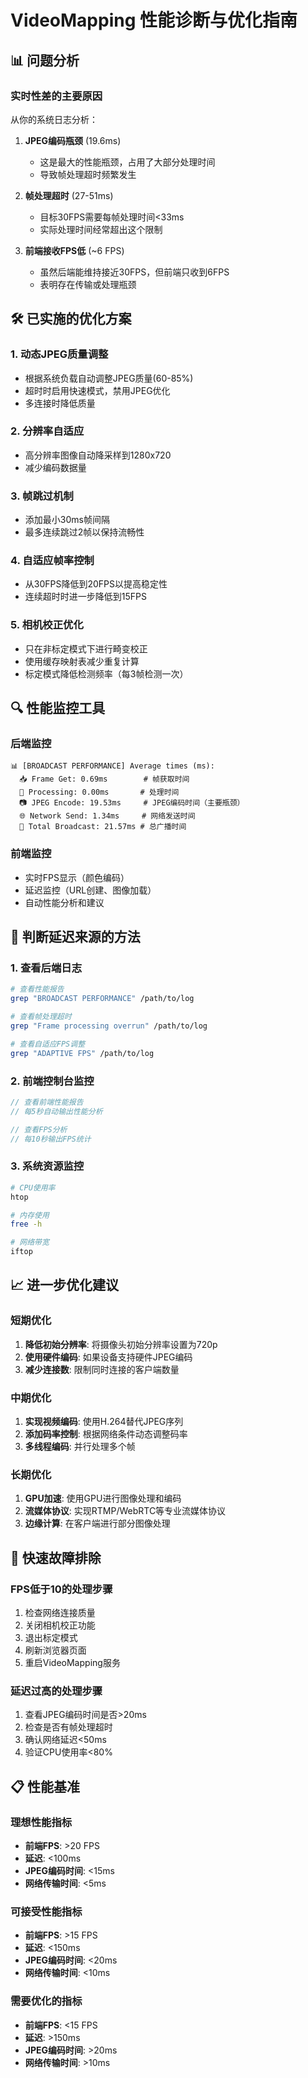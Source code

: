 # VideoMapping 性能诊断与优化指南

## 📊 问题分析

### 实时性差的主要原因

从你的系统日志分析：

1. **JPEG编码瓶颈** (19.6ms)
   - 这是最大的性能瓶颈，占用了大部分处理时间
   - 导致帧处理超时频繁发生

2. **帧处理超时** (27-51ms)
   - 目标30FPS需要每帧处理时间<33ms
   - 实际处理时间经常超出这个限制

3. **前端接收FPS低** (~6 FPS)
   - 虽然后端能维持接近30FPS，但前端只收到6FPS
   - 表明存在传输或处理瓶颈

## 🛠️ 已实施的优化方案

### 1. 动态JPEG质量调整
- 根据系统负载自动调整JPEG质量(60-85%)
- 超时时启用快速模式，禁用JPEG优化
- 多连接时降低质量

### 2. 分辨率自适应
- 高分辨率图像自动降采样到1280x720
- 减少编码数据量

### 3. 帧跳过机制
- 添加最小30ms帧间隔
- 最多连续跳过2帧以保持流畅性

### 4. 自适应帧率控制
- 从30FPS降低到20FPS以提高稳定性
- 连续超时时进一步降低到15FPS

### 5. 相机校正优化
- 只在非标定模式下进行畸变校正
- 使用缓存映射表减少重复计算
- 标定模式降低检测频率（每3帧检测一次）

## 🔍 性能监控工具

### 后端监控
```
📊 [BROADCAST PERFORMANCE] Average times (ms):
  📥 Frame Get: 0.69ms        # 帧获取时间
  🔧 Processing: 0.00ms       # 处理时间  
  📷 JPEG Encode: 19.53ms     # JPEG编码时间（主要瓶颈）
  🌐 Network Send: 1.34ms     # 网络发送时间
  📡 Total Broadcast: 21.57ms # 总广播时间
```

### 前端监控
- 实时FPS显示（颜色编码）
- 延迟监控（URL创建、图像加载）
- 自动性能分析和建议

## 🎯 判断延迟来源的方法

### 1. 查看后端日志
```bash
# 查看性能报告
grep "BROADCAST PERFORMANCE" /path/to/log

# 查看帧处理超时
grep "Frame processing overrun" /path/to/log

# 查看自适应FPS调整
grep "ADAPTIVE FPS" /path/to/log
```

### 2. 前端控制台监控
```javascript
// 查看前端性能报告
// 每5秒自动输出性能分析

// 查看FPS分析
// 每10秒输出FPS统计
```

### 3. 系统资源监控
```bash
# CPU使用率
htop

# 内存使用
free -h

# 网络带宽
iftop
```

## 📈 进一步优化建议

### 短期优化
1. **降低初始分辨率**: 将摄像头初始分辨率设置为720p
2. **使用硬件编码**: 如果设备支持硬件JPEG编码
3. **减少连接数**: 限制同时连接的客户端数量

### 中期优化
1. **实现视频编码**: 使用H.264替代JPEG序列
2. **添加码率控制**: 根据网络条件动态调整码率
3. **多线程编码**: 并行处理多个帧

### 长期优化
1. **GPU加速**: 使用GPU进行图像处理和编码
2. **流媒体协议**: 实现RTMP/WebRTC等专业流媒体协议
3. **边缘计算**: 在客户端进行部分图像处理

## 🚀 快速故障排除

### FPS低于10的处理步骤
1. 检查网络连接质量
2. 关闭相机校正功能
3. 退出标定模式
4. 刷新浏览器页面
5. 重启VideoMapping服务

### 延迟过高的处理步骤
1. 查看JPEG编码时间是否>20ms
2. 检查是否有帧处理超时
3. 确认网络延迟<50ms
4. 验证CPU使用率<80%

## 📋 性能基准

### 理想性能指标
- **前端FPS**: >20 FPS
- **延迟**: <100ms
- **JPEG编码时间**: <15ms
- **网络传输时间**: <5ms

### 可接受性能指标
- **前端FPS**: >15 FPS
- **延迟**: <150ms
- **JPEG编码时间**: <20ms
- **网络传输时间**: <10ms

### 需要优化的指标
- **前端FPS**: <15 FPS
- **延迟**: >150ms
- **JPEG编码时间**: >20ms
- **网络传输时间**: >10ms 